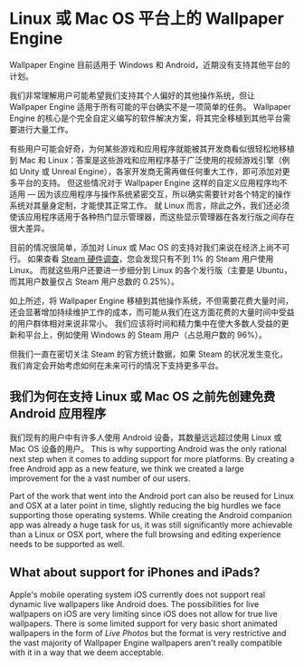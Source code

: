 # Linux 或 Mac OS 平台上的 Wallpaper Engine

Wallpaper Engine 目前适用于 Windows 和 Android，近期没有支持其他平台的计划。

我们非常理解用户可能希望我们支持其个人偏好的其他操作系统，但让 Wallpaper Engine 适用于所有可能的平台确实不是一项简单的任务。 Wallpaper Engine 的核心是个完全自定义编写的软件解决方案，将其完全移植到其他平台需要进行大量工作。

有些用户可能会好奇，为何某些游戏和应用程序就能被其开发商看似很轻松地移植到 Mac 和 Linux：答案是这些游戏和应用程序基于广泛使用的视频游戏引擎（例如 Unity 或 Unreal Engine），各家开发商无需再做任何重大工作，即可添加对更多平台的支持。 但这些情况对于 Wallpaper Engine 这样的自定义应用程序均不适用 — 因为该应用程序与操作系统紧密交互，所以确实需要针对各个特定的操作系统对其量身定制，才能使其正常工作。 就 Linux 而言，除此之外，我们还必须使该应用程序适用于各种热门显示管理器，而这些显示管理器在各发行版之间存在很大差异。

目前的情况很简单，添加对 Linux 或 Mac OS 的支持对我们来说在经济上尚不可行。 如果查看 [Steam 硬件调查](https://store.steampowered.com/hwsurvey)，您会发现只有不到 1% 的 Steam 用户使用 Linux。 而就这些用户还要进一步细分到 Linux 的各个发行版（主要是 Ubuntu，而其用户数量仅占 Steam 用户总数的 0.25%）。

如上所述，将 Wallpaper Engine 移植到其他操作系统，不但需要花费大量时间，还会显著增加持续维护工作的成本，而可能从我们在这方面花费的大量时间中受益的用户群体相对来说非常小。 我们应该将时间和精力集中在使大多数人受益的更新和平台上，例如使用 Windows 的 Steam 用户（占总用户数的 96%）。

但我们一直在密切关注 Steam 的官方统计数据，如果 Steam 的状况发生变化，我们肯定会开始考虑如何在未来可行的情况下支持更多平台。

## 我们为何在支持 Linux 或 Mac OS 之前先创建免费 Android 应用程序

我们现有的用户中有许多人使用 Android 设备，其数量远远超过使用 Linux 或 Mac OS 设备的用户。 This is why supporting Android was the only rational next step when it comes to adding support for more platforms. By creating a free Android app as a new feature, we think we created a large improvement for the a vast number of our users.

Part of the work that went into the Android port can also be reused for Linux and OSX at a later point in time, slightly reducing the big hurdles we face supporting those operating systems. While creating the Android companion app was already a huge task for us, it was still significantly more achievable than a Linux or OSX port, where the full browsing and editing experience needs to be supported as well.

## What about support for iPhones and iPads?

Apple's mobile operating system iOS currently does not support real dynamic live wallpapers like Android does. The possibilities for live wallpapers on iOS are very limiting since iOS does not allow for true live wallpapers. There is some limited support for very basic short animated wallpapers in the form of *Live Photos* but the format is very restrictive and the vast majority of Wallpaper Engine wallpapers aren't really compatible with it in a way that we deem acceptable.
